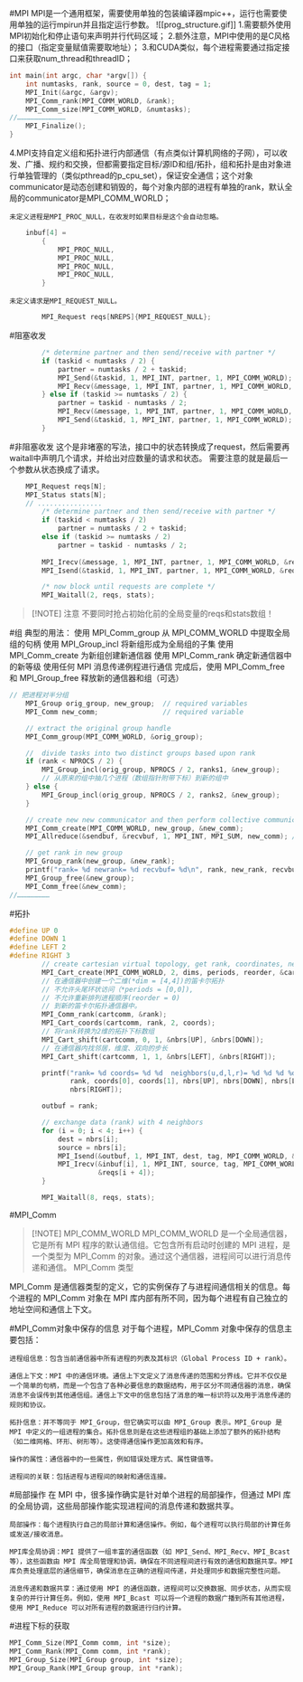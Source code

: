 #MPI 
MPI是一个通用框架，需要使用单独的包装编译器mpic++，运行也需要使用单独的运行mpirun并且指定运行参数。
![[prog_structure.gif]]
1.需要额外使用MPI初始化和停止语句来声明并行代码区域；
2.额外注意，MPI中使用的是C风格的接口（指定变量赋值需要取地址）；
3.和CUDA类似，每个进程需要通过指定接口来获取num_thread和threadID；
```c++
int main(int argc, char *argv[]) {
    int numtasks, rank, source = 0, dest, tag = 1;
    MPI_Init(&argc, &argv);
    MPI_Comm_rank(MPI_COMM_WORLD, &rank);
    MPI_Comm_size(MPI_COMM_WORLD, &numtasks);
//………………………………
	MPI_Finalize();
}
```

4.MPI支持自定义组和拓扑进行内部通信（有点类似计算机网络的子网），可以收发、广播、规约和交换，但都需要指定目标/源ID和组/拓扑，组和拓扑是由对象进行单独管理的（类似pthread的p_cpu_set），保证安全通信；这个对象communicator是动态创建和销毁的，每个对象内部的进程有单独的rank，默认全局的communicator是MPI_COMM_WORLD；

	未定义进程是MPI_PROC_NULL，在收发时如果目标是这个会自动忽略。
```c++
	inbuf[4] =
        {
            MPI_PROC_NULL,
            MPI_PROC_NULL,
            MPI_PROC_NULL,
            MPI_PROC_NULL,
        }
```

	未定义请求是MPI_REQUEST_NULL。
```c++
        MPI_Request reqs[NREPS]{MPI_REQUEST_NULL};
```

#阻塞收发
```c++
        /* determine partner and then send/receive with partner */
        if (taskid < numtasks / 2) {
            partner = numtasks / 2 + taskid;
            MPI_Send(&taskid, 1, MPI_INT, partner, 1, MPI_COMM_WORLD);
            MPI_Recv(&message, 1, MPI_INT, partner, 1, MPI_COMM_WORLD, &status);
        } else if (taskid >= numtasks / 2) {
            partner = taskid - numtasks / 2;
            MPI_Recv(&message, 1, MPI_INT, partner, 1, MPI_COMM_WORLD, &status);
            MPI_Send(&taskid, 1, MPI_INT, partner, 1, MPI_COMM_WORLD);
        }
```

#非阻塞收发
这个是非堵塞的写法，接口中的状态转换成了request，然后需要再waitall中声明几个请求，并给出对应数量的请求和状态。
需要注意的就是最后一个参数从状态换成了请求。
```C++
    MPI_Request reqs[N];
    MPI_Status stats[N];
    // ................
        /* determine partner and then send/receive with partner */
        if (taskid < numtasks / 2)
            partner = numtasks / 2 + taskid;
        else if (taskid >= numtasks / 2)
            partner = taskid - numtasks / 2;
            
		MPI_Irecv(&message, 1, MPI_INT, partner, 1, MPI_COMM_WORLD, &reqs[0]);
        MPI_Isend(&taskid, 1, MPI_INT, partner, 1, MPI_COMM_WORLD, &reqs[1]);

        /* now block until requests are complete */
        MPI_Waitall(2, reqs, stats);
```

> [!NOTE] 注意
> 不要同时抢占初始化前的全局变量的reqs和stats数组！



#组
典型的用法：
使用 MPI_Comm_group 从 MPI_COMM_WORLD 中提取全局组的句柄
使用 MPI_Group_incl 将新组形成为全局组的子集
使用 MPI_Comm_create 为新组创建新通信器
使用 MPI_Comm_rank 确定新通信器中的新等级
使用任何 MPI 消息传递例程进行通信
完成后，使用 MPI_Comm_free 和 MPI_Group_free 释放新的通信器和组（可选）
```c++
// 把进程对半分组
    MPI_Group orig_group, new_group;  // required variables
    MPI_Comm new_comm;                // required variable

    // extract the original group handle
    MPI_Comm_group(MPI_COMM_WORLD, &orig_group);

    //  divide tasks into two distinct groups based upon rank
    if (rank < NPROCS / 2) {
        MPI_Group_incl(orig_group, NPROCS / 2, ranks1, &new_group);
        // 从原来的组中抽几个进程（数组指针附带下标）到新的组中
    } else {
        MPI_Group_incl(orig_group, NPROCS / 2, ranks2, &new_group);
    }

    // create new new communicator and then perform collective communications
    MPI_Comm_create(MPI_COMM_WORLD, new_group, &new_comm);
    MPI_Allreduce(&sendbuf, &recvbuf, 1, MPI_INT, MPI_SUM, new_comm); // 随便一个通信例程

    // get rank in new group
    MPI_Group_rank(new_group, &new_rank);
    printf("rank= %d newrank= %d recvbuf= %d\n", rank, new_rank, recvbuf);
    MPI_Group_free(&new_group);
    MPI_Comm_free(&new_comm);
//……………………
```

#拓扑
```c++
#define UP 0
#define DOWN 1
#define LEFT 2
#define RIGHT 3
        // create cartesian virtual topology, get rank, coordinates, neighbor ranks
        MPI_Cart_create(MPI_COMM_WORLD, 2, dims, periods, reorder, &cartcomm);
        // 在通信器中创建一个二维(*dim = [4,4])的笛卡尔拓扑
        // 不允许头尾环状访问（*periods = [0,0]), 
        // 不允许重新排列进程顺序(reorder = 0)
        // 到新的笛卡尔拓扑通信器中。
        MPI_Comm_rank(cartcomm, &rank);
        MPI_Cart_coords(cartcomm, rank, 2, coords);
        // 将rank转换为2维的拓扑下标数组
        MPI_Cart_shift(cartcomm, 0, 1, &nbrs[UP], &nbrs[DOWN]);
        // 在通信器内找邻居，维度、双向的步长
        MPI_Cart_shift(cartcomm, 1, 1, &nbrs[LEFT], &nbrs[RIGHT]);

        printf("rank= %d coords= %d %d  neighbors(u,d,l,r)= %d %d %d %d\n",
               rank, coords[0], coords[1], nbrs[UP], nbrs[DOWN], nbrs[LEFT],
               nbrs[RIGHT]);

        outbuf = rank;

        // exchange data (rank) with 4 neighbors
        for (i = 0; i < 4; i++) {
            dest = nbrs[i];
            source = nbrs[i];
            MPI_Isend(&outbuf, 1, MPI_INT, dest, tag, MPI_COMM_WORLD, &reqs[i]);
            MPI_Irecv(&inbuf[i], 1, MPI_INT, source, tag, MPI_COMM_WORLD,
                      &reqs[i + 4]);
        }

        MPI_Waitall(8, reqs, stats);
```

#MPI_Comm
> [!NOTE] MPI_COMM_WORLD
> MPI_COMM_WORLD 是一个全局通信器，它是所有 MPI 程序的默认通信组。它包含所有启动时创建的 MPI 进程，是一个类型为 MPI_Comm 的对象。通过这个通信器，进程间可以进行消息传递和通信。
MPI_Comm 类型

MPI_Comm 是通信器类型的定义，它的实例保存了与进程间通信相关的信息。每个进程的 MPI_Comm 对象在 MPI 库内部有所不同，因为每个进程有自己独立的地址空间和通信上下文。

#MPI_Comm对象中保存的信息
对于每个进程，MPI_Comm 对象中保存的信息主要包括：

    进程组信息：包含当前通信器中所有进程的列表及其标识（Global Process ID + rank）。
    
    通信上下文：MPI 中的通信环境。通信上下文定义了消息传递的范围和分界线。它并不仅仅是一个简单的句柄，而是一个包含了各种必要信息的数据结构，用于区分不同通信器的消息，确保消息不会误传到其他通信组。通信上下文中的信息包括了消息的唯一标识符以及用于消息传递的规则和协议。
    
    拓扑信息：并不等同于 MPI_Group，但它确实可以由 MPI_Group 表示。MPI_Group 是 MPI 中定义的一组进程的集合。拓扑信息则是在这些进程组的基础上添加了额外的拓扑结构（如二维网格、环形、树形等）。这使得通信操作更加高效和有序。
    
    操作的属性：通信器中的一些属性，例如错误处理方式、属性键值等。
    
    进程间的关联：包括进程与进程间的映射和通信连接。

#局部操作
在 MPI 中，很多操作确实是针对单个进程的局部操作，但通过 MPI 库的全局协调，这些局部操作能实现进程间的消息传递和数据共享。

    局部操作：每个进程执行自己的局部计算和通信操作。例如，每个进程可以执行局部的计算任务或发送/接收消息。

    MPI库全局协调：MPI 提供了一组丰富的通信函数（如 MPI_Send、MPI_Recv、MPI_Bcast 等），这些函数由 MPI 库全局管理和协调，确保在不同进程间进行有效的通信和数据共享。MPI 库负责处理底层的通信细节，确保消息在正确的进程间传递，并处理同步和数据完整性问题。

    消息传递和数据共享：通过使用 MPI 的通信函数，进程间可以交换数据、同步状态，从而实现复杂的并行计算任务。例如，使用 MPI_Bcast 可以将一个进程的数据广播到所有其他进程，使用 MPI_Reduce 可以对所有进程的数据进行归约计算。

#进程下标的获取
```c++
MPI_Comm_Size(MPI_Comm comm, int *size);
MPI_Comm_Rank(MPI_Comm comm, int *rank);
MPI_Group_Size(MPI_Group group, int *size);
MPI_Group_Rank(MPI_Group group, int *rank);
```